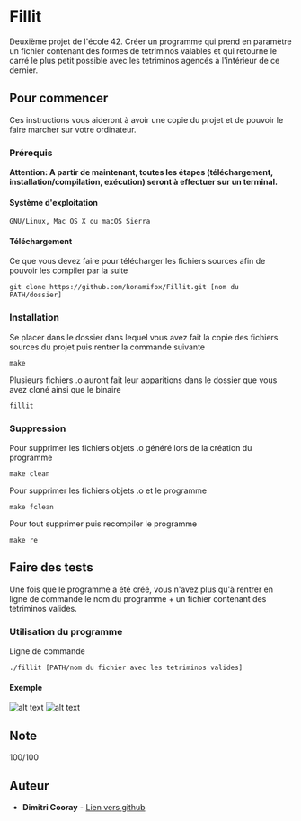 # Fillit

Deuxième projet de l'école 42. Créer un programme qui prend en paramètre un fichier contenant des formes de tetriminos 
valables et qui retourne le carré le plus petit possible avec les tetriminos agencés à l'intérieur de ce dernier.

## Pour commencer

Ces instructions vous aideront à avoir une copie du projet et de pouvoir le faire marcher sur votre ordinateur.

### Prérequis

**Attention: A partir de maintenant, toutes les étapes (téléchargement, installation/compilation, exécution) seront à effectuer sur un terminal.**

#### Système d'exploitation

```
GNU/Linux, Mac OS X ou macOS Sierra
```

#### Téléchargement
Ce que vous devez faire pour télécharger les fichiers sources afin de pouvoir les compiler par la suite

```
git clone https://github.com/konamifox/Fillit.git [nom du PATH/dossier]
```

### Installation

Se placer dans le dossier dans lequel vous avez fait la copie des fichiers sources du projet puis rentrer la commande suivante

```
make
```
Plusieurs fichiers .o auront fait leur apparitions dans le dossier que vous avez cloné ainsi que le binaire

```
fillit
```
### Suppression

Pour supprimer les fichiers objets .o généré lors de la création du programme

```
make clean
```

Pour supprimer les fichiers objets .o et le programme

```
make fclean
```

Pour tout supprimer puis recompiler le programme

```
make re
```

## Faire des tests

Une fois que le programme a été créé, vous n'avez plus qu'à rentrer en ligne de commande le nom du programme + un fichier 
contenant des tetriminos valides.

### Utilisation du programme

Ligne de commande

```
./fillit [PATH/nom du fichier avec les tetriminos valides]
```

#### Exemple
![alt text](https://raw.githubusercontent.com/konamifox/photo/master/photo_test.jpeg?token=AT6ePLdyDWRdumIfA3G4WJ4yxZEdUQvnks5acdSfwA%3D%3D)
![alt text](https://raw.githubusercontent.com/konamifox/photo/master/photo_fillit.jpeg?token=AT6ePJCvWGLdFVn0s8ZSIKsoj5WQt_7eks5acdRtwA%3D%3D)

## Note
100/100

## Auteur

* **Dimitri Cooray** - [Lien vers github](https://github.com/konamifox)
